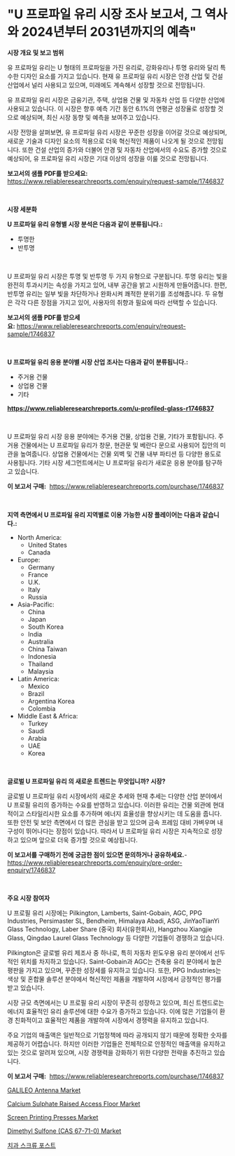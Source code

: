 <p><h1>"U 프로파일 유리 시장 조사 보고서, 그 역사와 2024년부터 2031년까지의 예측"</h1></p><p><strong>시장 개요 및 보고 범위</strong></p>
<p><p>유 프로파일 유리는 U 형태의 프로파일을 가진 유리로, 강화유리나 투명 유리와 달리 특수한 디자인 요소를 가지고 있습니다. 현재 유 프로파일 유리 시장은 안경 산업 및 건설 산업에서 널리 사용되고 있으며, 미래에도 계속해서 성장할 것으로 전망됩니다.</p><p>유 프로파일 유리 시장은 금융기관, 주택, 상업용 건물 및 자동차 산업 등 다양한 산업에 사용되고 있습니다. 이 시장은 향후 예측 기간 동안 6.1%의 연평균 성장율로 성장할 것으로 예상되며, 최신 시장 동향 및 예측을 보여주고 있습니다.</p><p>시장 전망을 살펴보면, 유 프로파일 유리 시장은 꾸준한 성장을 이어갈 것으로 예상되며, 새로운 기술과 디자인 요소의 적용으로 더욱 혁신적인 제품이 나오게 될 것으로 전망됩니다. 또한 건설 산업의 증가와 더불어 안경 및 자동차 산업에서의 수요도 증가할 것으로 예상되어, 유 프로파일 유리 시장은 기대 이상의 성장을 이룰 것으로 전망됩니다.</p></p>
<p><strong>보고서의 샘플 PDF를 받으세요:</strong> <a href="https://www.reliableresearchreports.com/enquiry/request-sample/1746837">https://www.reliableresearchreports.com/enquiry/request-sample/1746837</a></p>
<p>&nbsp;</p>
<p><strong>시장 세분화</strong></p>
<p><strong>U 프로파일 유리 유형별 시장 분석은 다음과 같이 분류됩니다.:</strong></p>
<p><ul><li>투명한</li><li>반투명</li></ul></p>
<p>&nbsp;</p>
<p><p>U 프로파일 유리 시장은 투명 및 반투명 두 가지 유형으로 구분됩니다. 투명 유리는 빛을 완전히 투과시키는 속성을 가지고 있어, 내부 공간을 밝고 시원하게 만들어줍니다. 한편, 반투명 유리는 일부 빛을 차단하거나 완화시켜 쾌적한 분위기를 조성해줍니다. 두 유형은 각각 다른 장점을 가지고 있어, 사용자의 취향과 필요에 따라 선택할 수 있습니다.</p></p>
<p><strong>보고서의 샘플 PDF를 받으세요:</strong>&nbsp;<a href="https://www.reliableresearchreports.com/enquiry/request-sample/1746837">https://www.reliableresearchreports.com/enquiry/request-sample/1746837</a></p>
<p>&nbsp;</p>
<p><strong> U 프로파일 유리 응용 분야별 시장 산업 조사는 다음과 같이 분류됩니다.:</strong></p>
<p><ul><li>주거용 건물</li><li>상업용 건물</li><li>기타</li></ul></p>
<p><strong><a href="https://www.reliableresearchreports.com/u-profiled-glass-r1746837">https://www.reliableresearchreports.com/u-profiled-glass-r1746837</a></strong></p>
<p>&nbsp;</p>
<p><p>U 프로파일 유리 시장 응용 분야에는 주거용 건물, 상업용 건물, 기타가 포함됩니다. 주거용 건물에서는 U 프로파일 유리가 창문, 현관문 및 베란다 문으로 사용되어 집안의 미관을 높여줍니다. 상업용 건물에서는 건물 외벽 및 건물 내부 파티션 등 다양한 용도로 사용됩니다. 기타 시장 세그먼트에서는 U 프로파일 유리가 새로운 응용 분야를 탐구하고 있습니다.</p></p>
<p><strong>이 보고서 구매:</strong>&nbsp; <a href="https://www.reliableresearchreports.com/purchase/1746837">https://www.reliableresearchreports.com/purchase/1746837</a></p>
<p>&nbsp;</p>
<p><strong>지역 측면에서 U 프로파일 유리 지역별로 이용 가능한 시장 플레이어는 다음과 같습니다.:</strong></p>
<p><ul>
    <li>
        North America:
        <ul>
            <li>United States</li>
            <li>Canada</li>
        </ul>
    </li>
    <li>
        Europe:
        <ul>
            <li>Germany</li>
            <li>France</li>
            <li>U.K.</li>
            <li>Italy</li>
            <li>Russia</li>
        </ul>
    </li>
    <li>
        Asia-Pacific:
        <ul>
            <li>China</li>
            <li>Japan</li>
            <li>South Korea</li>
            <li>India</li>
            <li>Australia</li>
            <li>China Taiwan</li>
            <li>Indonesia</li>
            <li>Thailand</li>
            <li>Malaysia</li>
        </ul>
    </li>
    <li>
        Latin America:
        <ul>
            <li>Mexico</li>
            <li>Brazil</li>
            <li>Argentina Korea</li>
            <li>Colombia</li>
        </ul>
    </li>
    <li>
        Middle East & Africa:
        <ul>
            <li>Turkey</li>
            <li>Saudi</li>
            <li>Arabia</li>
            <li>UAE</li>
            <li>Korea</li>
        </ul>
    </li>
    </ul></p>
<p>&nbsp;</p>
<p><strong>글로벌 U 프로파일 유리 의 새로운 트렌드는 무엇입니까? 시장?</strong></p>
<p><p>글로벌 U 프로파일 유리 시장에서의 새로운 추세와 현재 추세는 다양한 산업 분야에서 U 프로필 유리의 증가하는 수요를 반영하고 있습니다. 이러한 유리는 건물 외관에 현대적이고 스타일리시한 요소를 추가하며 에너지 효율성을 향상시키는 데 도움을 줍니다. 또한 안전 및 보안 측면에서 더 많은 관심을 받고 있으며 금속 프레임 대비 가벼우며 내구성이 뛰어나다는 장점이 있습니다. 따라서 U 프로파일 유리 시장은 지속적으로 성장하고 있으며 앞으로 더욱 증가할 것으로 예상됩니다.</p></p>
<p><strong>이 보고서를 구매하기 전에 궁금한 점이 있으면 문의하거나 공유하세요.</strong>- <a href="https://www.reliableresearchreports.com/enquiry/pre-order-enquiry/1746837">https://www.reliableresearchreports.com/enquiry/pre-order-enquiry/1746837</a></p>
<p>&nbsp;</p>
<p><strong>주요 시장 참여자</strong></p>
<p><p>U 프로필 유리 시장에는 Pilkington, Lamberts, Saint-Gobain, AGC, PPG Industries, Persimaster SL, Bendheim, Himalaya Abadi, ASG, JinYaoTianYi Glass Technology, Laber Share (중국) 회사(유한회사), Hangzhou Xiangjie Glass, Qingdao Laurel Glass Technology 등 다양한 기업들이 경쟁하고 있습니다. </p><p>Pilkington은 글로벌 유리 제조사 중 하나로, 특히 자동차 윈도우용 유리 분야에서 선두적인 위치를 차지하고 있습니다. Saint-Gobain과 AGC는 건축용 유리 분야에서 높은 평판을 가지고 있으며, 꾸준한 성장세를 유지하고 있습니다. 또한, PPG Industries는 색상 및 혼합물 솔루션 분야에서 혁신적인 제품을 개발하여 시장에서 긍정적인 평가를 받고 있습니다.</p><p>시장 규모 측면에서는 U 프로필 유리 시장이 꾸준히 성장하고 있으며, 최신 트렌드로는 에너지 효율적인 유리 솔루션에 대한 수요가 증가하고 있습니다. 이에 많은 기업들이 환경 친화적이고 효율적인 제품을 개발하여 시장에서 경쟁력을 유지하고 있습니다.</p><p>주요 기업의 매출액은 일반적으로 기업정책에 따라 공개되지 않기 때문에 정확한 숫자를 제공하기 어렵습니다. 하지만 이러한 기업들은 전체적으로 안정적인 매출액을 유지하고 있는 것으로 알려져 있으며, 시장 경쟁력을 강화하기 위한 다양한 전략을 추진하고 있습니다.</p></p>
<p><strong>이 보고서 구매:</strong>&nbsp;&nbsp;<a href="https://www.reliableresearchreports.com/purchase/1746837">https://www.reliableresearchreports.com/purchase/1746837</a></p>
<p><p><a href="https://sore-arch-6db.notion.site/GALILEO-Antenna-Market-Size-Reveals-the-Best-Marketing-Channels-In-Global-Industry-6f6f85d493f649aea548f631ecec19fa">GALILEO Antenna Market</a></p><p><a href="https://issuu.com/reportprime-2/docs/calcium-sulphate-raised-access-floor-market-size-2">Calcium Sulphate Raised Access Floor Market</a></p><p><a href="https://github.com/derrinmiltonellis35gcl/Market-Research-Report-List-2/blob/main/screen-printing-presses-market.md">Screen Printing Presses Market</a></p><p><a href="https://www.linkedin.com/pulse/global-dimethyl-sulfone-cas-67-71-0-market-types-applications-cr96f?trackingId=APF7uUyvGCpFLOHZHEkGog%3D%3D">Dimethyl Sulfone (CAS 67-71-0) Market</a></p><p><a href="https://github.com/fredrickeglers/Market-Research-Report-List-1/blob/main/661920624957.md">치과 스크류 포스트</a></p></p>